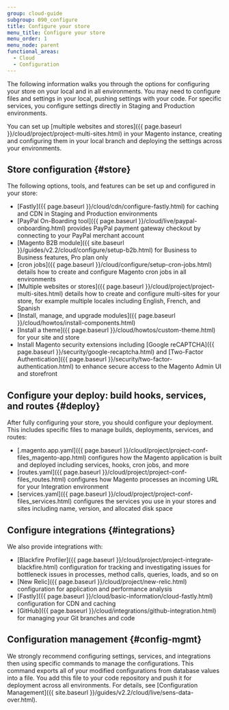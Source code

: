 ```yaml
---
group: cloud-guide
subgroup: 090_configure
title: Configure your store
menu_title: Configure your store
menu_order: 1
menu_node: parent
functional_areas:
  - Cloud
  - Configuration
---
```


The following information walks you through the options for configuring your store on your local and in all environments. You may need to configure files and settings in your local, pushing settings with your code. For specific services, you configure settings directly in Staging and Production environments.

You can set up [multiple websites and stores]({{ page.baseurl }}/cloud/project/project-multi-sites.html) in your Magento instance, creating and configuring them in your local branch and deploying the settings across your environments.

## Store configuration {#store}

The following options, tools, and features can be set up and configured in your store:

* [Fastly]({{ page.baseurl }}/cloud/cdn/configure-fastly.html) for caching and CDN in Staging and Production environments
* [PayPal On-Boarding tool]({{ page.baseurl }}/cloud/live/paypal-onboarding.html) provides PayPal payment gateway checkout by connecting to your PayPal merchant account
* [Magento B2B module]({{ site.baseurl }}/guides/v2.2/cloud/configure/setup-b2b.html) for Business to Business features, Pro plan only
* [cron jobs]({{ page.baseurl }}/cloud/configure/setup-cron-jobs.html) details how to create and configure Magento cron jobs in all environments
* [Multiple websites or stores]({{ page.baseurl }}/cloud/project/project-multi-sites.html) details how to create and configure multi-sites for your store, for example multiple locales including English, French, and Spanish
* [Install, manage, and upgrade modules]({{ page.baseurl }}/cloud/howtos/install-components.html)
* [Install a theme]({{ page.baseurl }}/cloud/howtos/custom-theme.html) for your site and store
* Install Magento security extensions including [Google reCAPTCHA]({{ page.baseurl }}/security/google-recaptcha.html) and [Two-Factor Authentication]({{ page.baseurl }}/security/two-factor-authentication.html) to enhance secure access to the Magento Admin UI and storefront

## Configure your deploy: build hooks, services, and routes {#deploy}

After fully configuring your store, you should configure your deployment. This includes specific files to manage builds, deployments, services, and routes:

* [.magento.app.yaml]({{ page.baseurl }}/cloud/project/project-conf-files_magento-app.html) configures how the Magento application is built and deployed including services, hooks, cron jobs, and more
* [routes.yaml]({{ page.baseurl }}/cloud/project/project-conf-files_routes.html) configures how Magento processes an incoming URL for your Integration environment
* [services.yaml]({{ page.baseurl }}/cloud/project/project-conf-files_services.html) configures the services you use in your stores and sites including name, version, and allocated disk space

## Configure integrations {#integrations}

We also provide integrations with:

* [Blackfire Profiler]({{ page.baseurl }}/cloud/project/project-integrate-blackfire.html) configuration for tracking and investigating issues for bottleneck issues in processes, method calls, queries, loads, and so on
* [New Relic]({{ page.baseurl }}/cloud/project/new-relic.html) configuration for application and performance analysis
* [Fastly]({{ page.baseurl }}/cloud/basic-information/cloud-fastly.html) configuration for CDN and caching
* [GitHub]({{ page.baseurl }}/cloud/integrations/github-integration.html) for managing your Git branches and code

## Configuration management {#config-mgmt}

We strongly recommend configuring settings, services, and integrations then using specific commands to manage the configurations. This command exports all of your modified configurations from database values into a file. You add this file to your code repository and push it for deployment across all environments. For details, see [Configuration Management]({{ site.baseurl }}/guides/v2.2/cloud/live/sens-data-over.html).
